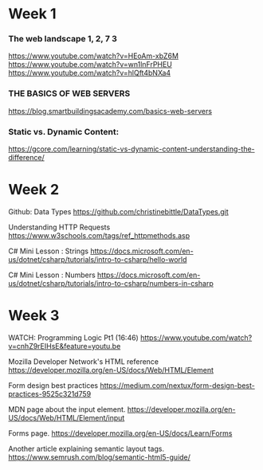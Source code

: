 # Week 1

### The web landscape 1, 2, 7 3
https://www.youtube.com/watch?v=HEoAm-xbZ6M
https://www.youtube.com/watch?v=wn1lnFrPHEU
https://www.youtube.com/watch?v=hlQft4bNXa4


### THE BASICS OF WEB SERVERS
https://blog.smartbuildingsacademy.com/basics-web-servers

### Static vs. Dynamic Content: 
https://gcore.com/learning/static-vs-dynamic-content-understanding-the-difference/

# Week 2

Github: Data Types
https://github.com/christinebittle/DataTypes.git

Understanding HTTP Requests
https://www.w3schools.com/tags/ref_httpmethods.asp

C# Mini Lesson : Strings
https://docs.microsoft.com/en-us/dotnet/csharp/tutorials/intro-to-csharp/hello-world

C# Mini Lesson : Numbers
https://docs.microsoft.com/en-us/dotnet/csharp/tutorials/intro-to-csharp/numbers-in-csharp


# Week 3

WATCH: Programming Logic Pt1 (16:46)
https://www.youtube.com/watch?v=cnhZ9rEIHsE&feature=youtu.be

Mozilla Developer Network's HTML reference 
https://developer.mozilla.org/en-US/docs/Web/HTML/Element

Form design best practices 
https://medium.com/nextux/form-design-best-practices-9525c321d759

MDN page about the input element.
https://developer.mozilla.org/en-US/docs/Web/HTML/Element/input

Forms page.
https://developer.mozilla.org/en-US/docs/Learn/Forms

Another article explaining semantic layout tags. 
https://www.semrush.com/blog/semantic-html5-guide/